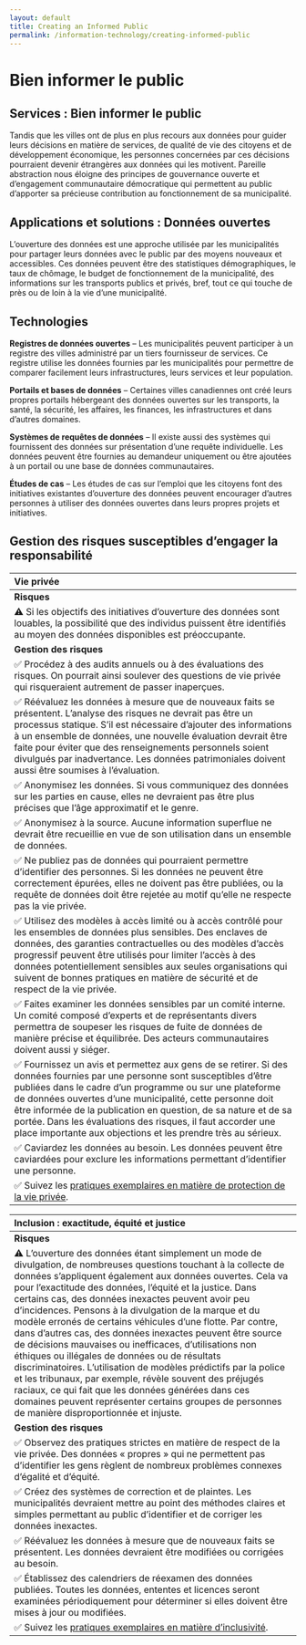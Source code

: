 ```yaml
---
layout: default
title: Creating an Informed Public
permalink: /information-technology/creating-informed-public
---
```


# Bien informer le public

## Services : Bien informer le public

Tandis que les villes ont de plus en plus recours aux données pour guider leurs décisions en matière de services, de qualité de vie des citoyens et de développement économique, les personnes concernées par ces décisions pourraient devenir étrangères aux données qui les motivent. Pareille abstraction nous éloigne des principes de gouvernance ouverte et d’engagement communautaire démocratique qui permettent au public d’apporter sa précieuse contribution au fonctionnement de sa municipalité.

## Applications et solutions : Données ouvertes

L’ouverture des données est une approche utilisée par les municipalités pour partager leurs données avec le public par des moyens nouveaux et accessibles. Ces données peuvent être des statistiques démographiques, le taux de chômage, le budget de fonctionnement de la municipalité, des informations sur les transports publics et privés, bref, tout ce qui touche de près ou de loin à la vie d’une municipalité.

## Technologies

**Registres de données ouvertes** – Les municipalités peuvent participer à un registre des villes administré par un tiers fournisseur de services. Ce registre utilise les données fournies par les municipalités pour permettre de comparer facilement leurs infrastructures, leurs services et leur population.

**Portails et bases de données** – Certaines villes canadiennes ont créé leurs propres portails hébergeant des données ouvertes sur les transports, la santé, la sécurité, les affaires, les finances, les infrastructures et dans d’autres domaines.

**Systèmes de requêtes de données** – Il existe aussi des systèmes qui fournissent des données sur présentation d’une requête individuelle. Les données peuvent être fournies au demandeur uniquement ou être ajoutées à un portail ou une base de données communautaires.

**Études de cas** – Les études de cas sur l’emploi que les citoyens font des initiatives existantes d’ouverture des données peuvent encourager d’autres personnes à utiliser des données ouvertes dans leurs propres projets et initiatives.

## Gestion des risques susceptibles d’engager la responsabilité

| Vie privée |
| :--- |
| **Risques** |
| ⚠ Si les objectifs des initiatives d’ouverture des données sont louables, la possibilité que des individus puissent être identifiés au moyen des données disponibles est préoccupante. |
| **Gestion des risques** |
| ✅ Procédez à des audits annuels ou à des évaluations des risques. On pourrait ainsi soulever des questions de vie privée qui risqueraient autrement de passer inaperçues. |
| ✅ Réévaluez les données à mesure que de nouveaux faits se présentent. L’analyse des risques ne devrait pas être un processus statique. S’il est nécessaire d’ajouter des informations à un ensemble de données, une nouvelle évaluation devrait être faite pour éviter que des renseignements personnels soient divulgués par inadvertance. Les données patrimoniales doivent aussi être soumises à l’évaluation. |
| ✅ Anonymisez les données. Si vous communiquez des données sur les parties en cause, elles ne devraient pas être plus précises que l’âge approximatif et le genre. |
| ✅ Anonymisez à la source. Aucune information superflue ne devrait être recueillie en vue de son utilisation dans un ensemble de données. |
| ✅ Ne publiez pas de données qui pourraient permettre d’identifier des personnes. Si les données ne peuvent être correctement épurées, elles ne doivent pas être publiées, ou la requête de données doit être rejetée au motif qu’elle ne respecte pas la vie privée. |
| ✅ Utilisez des modèles à accès limité ou à accès contrôlé pour les ensembles de données plus sensibles. Des enclaves de données, des garanties contractuelles ou des modèles d’accès progressif peuvent être utilisés pour limiter l’accès à des données potentiellement sensibles aux seules organisations qui suivent de bonnes pratiques en matière de sécurité et de respect de la vie privée. |
| ✅ Faites examiner les données sensibles par un comité interne. Un comité composé d’experts et de représentants divers permettra de soupeser les risques de fuite de données de manière précise et équilibrée. Des acteurs communautaires doivent aussi y siéger. |
| ✅ Fournissez un avis et permettez aux gens de se retirer. Si des données fournies par une personne sont susceptibles d’être publiées dans le cadre d’un programme ou sur une plateforme de données ouvertes d’une municipalité, cette personne doit être informée de la publication en question, de sa nature et de sa portée. Dans les évaluations des risques, il faut accorder une place importante aux objections et les prendre très au sérieux. |
| ✅ Caviardez les données au besoin. Les données peuvent être caviardées pour exclure les informations permettant d’identifier une personne. |
| ✅ Suivez les [pratiques exemplaires en matière de protection de la vie privée](../meta-issues/privacy.md). |

| Inclusion : exactitude, équité et justice |
| :--- |
| **Risques** |
| ⚠ L’ouverture des données étant simplement un mode de divulgation, de nombreuses questions touchant à la collecte de données s’appliquent également aux données ouvertes. Cela va pour l’exactitude des données, l’équité et la justice. Dans certains cas, des données inexactes peuvent avoir peu d’incidences. Pensons à la divulgation de la marque et du modèle erronés de certains véhicules d’une flotte. Par contre, dans d’autres cas, des données inexactes peuvent être source de décisions mauvaises ou inefficaces, d’utilisations non éthiques ou illégales de données ou de résultats discriminatoires. L’utilisation de modèles prédictifs par la police et les tribunaux, par exemple, révèle souvent des préjugés raciaux, ce qui fait que les données générées dans ces domaines peuvent représenter certains groupes de personnes de manière disproportionnée et injuste. |
| **Gestion des risques** |
| ✅ Observez des pratiques strictes en matière de respect de la vie privée. Des données « propres » qui ne permettent pas d’identifier les gens règlent de nombreux problèmes connexes d’égalité et d’équité. |
| ✅ Créez des systèmes de correction et de plaintes. Les municipalités devraient mettre au point des méthodes claires et simples permettant au public d’identifier et de corriger les données inexactes. |
| ✅ Réévaluez les données à mesure que de nouveaux faits se présentent. Les données devraient être modifiées ou corrigées au besoin. |
| ✅ Établissez des calendriers de réexamen des données publiées. Toutes les données, ententes et licences seront examinées périodiquement pour déterminer si elles doivent être mises à jour ou modifiées. |
| ✅ Suivez les [pratiques exemplaires en matière d’inclusivité](../meta-issues/inclusion.md). |

